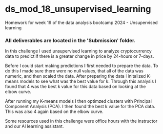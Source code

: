# ds_mod_18_unsupervised_learning
Homework for week 19 of the data analysis bootcamp 2024 - Unsupervised learning

### All deliverables are located in the 'Submission' folder. 

In this challenge I used unsupervised learning to analyze cryptocurrency data to predict if there is a greater change in price by 24-hours or 7-days.

Before I could start making predictions I first needed to prepare the data. To do this I made sure there were no null values, that all of the data was numeric, and then scaled the data. After preparing the data I initalized K-means models to see what was the best value for k. Through this analysis I found that 4 was the best k value for this data based on looking at the elbow curve. 

After running my K-means models I then optimzed clusters with Principal Component Analysis (PCA). I then found the best k value for the PCA data. This was also 4 again based on the elbow curve. 


Some resources used in this challenge were office hours with the instructor and our AI learning assistant. 
